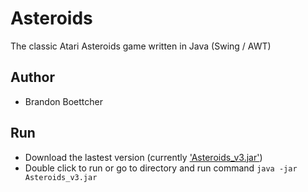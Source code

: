 # Asteroids
The classic Atari Asteroids game written in Java (Swing / AWT)

## Author
- Brandon Boettcher

## Run
- Download the lastest version (currently ['Asteroids_v3.jar'](https://github.com/boettcherb/Asteroids/raw/master/JARs/Asteroids_v3.jar))
- Double click to run or go to directory and run command `java -jar Asteroids_v3.jar`
